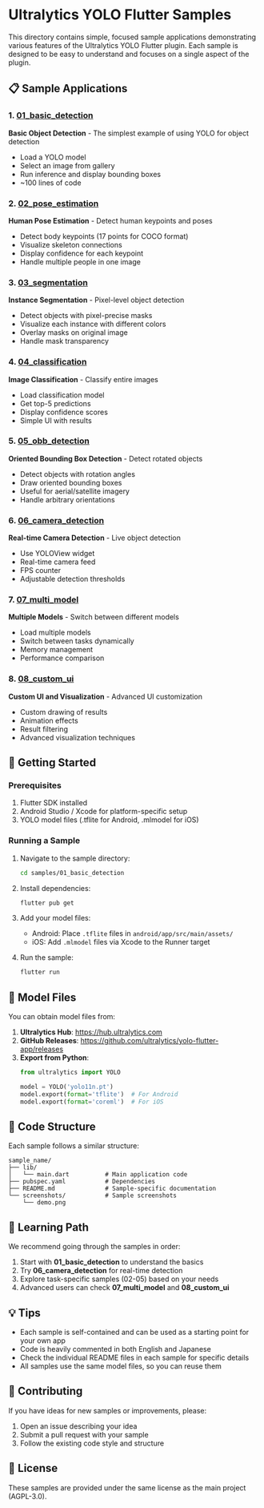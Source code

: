 # Ultralytics YOLO Flutter Samples

This directory contains simple, focused sample applications demonstrating various features of the Ultralytics YOLO Flutter plugin. Each sample is designed to be easy to understand and focuses on a single aspect of the plugin.

## 📋 Sample Applications

### 1. [01_basic_detection](./01_basic_detection/)
**Basic Object Detection** - The simplest example of using YOLO for object detection
- Load a YOLO model
- Select an image from gallery
- Run inference and display bounding boxes
- ~100 lines of code

### 2. [02_pose_estimation](./02_pose_estimation/)
**Human Pose Estimation** - Detect human keypoints and poses
- Detect body keypoints (17 points for COCO format)
- Visualize skeleton connections
- Display confidence for each keypoint
- Handle multiple people in one image

### 3. [03_segmentation](./03_segmentation/)
**Instance Segmentation** - Pixel-level object detection
- Detect objects with pixel-precise masks
- Visualize each instance with different colors
- Overlay masks on original image
- Handle mask transparency

### 4. [04_classification](./04_classification/)
**Image Classification** - Classify entire images
- Load classification model
- Get top-5 predictions
- Display confidence scores
- Simple UI with results

### 5. [05_obb_detection](./05_obb_detection/)
**Oriented Bounding Box Detection** - Detect rotated objects
- Detect objects with rotation angles
- Draw oriented bounding boxes
- Useful for aerial/satellite imagery
- Handle arbitrary orientations

### 6. [06_camera_detection](./06_camera_detection/)
**Real-time Camera Detection** - Live object detection
- Use YOLOView widget
- Real-time camera feed
- FPS counter
- Adjustable detection thresholds

### 7. [07_multi_model](./07_multi_model/)
**Multiple Models** - Switch between different models
- Load multiple models
- Switch between tasks dynamically
- Memory management
- Performance comparison

### 8. [08_custom_ui](./08_custom_ui/)
**Custom UI and Visualization** - Advanced UI customization
- Custom drawing of results
- Animation effects
- Result filtering
- Advanced visualization techniques

## 🚀 Getting Started

### Prerequisites

1. Flutter SDK installed
2. Android Studio / Xcode for platform-specific setup
3. YOLO model files (.tflite for Android, .mlmodel for iOS)

### Running a Sample

1. Navigate to the sample directory:
   ```bash
   cd samples/01_basic_detection
   ```

2. Install dependencies:
   ```bash
   flutter pub get
   ```

3. Add your model files:
   - Android: Place `.tflite` files in `android/app/src/main/assets/`
   - iOS: Add `.mlmodel` files via Xcode to the Runner target

4. Run the sample:
   ```bash
   flutter run
   ```

## 📱 Model Files

You can obtain model files from:

1. **Ultralytics Hub**: https://hub.ultralytics.com
2. **GitHub Releases**: https://github.com/ultralytics/yolo-flutter-app/releases
3. **Export from Python**:
   ```python
   from ultralytics import YOLO
   
   model = YOLO('yolo11n.pt')
   model.export(format='tflite')  # For Android
   model.export(format='coreml')  # For iOS
   ```

## 📝 Code Structure

Each sample follows a similar structure:
```
sample_name/
├── lib/
│   └── main.dart          # Main application code
├── pubspec.yaml           # Dependencies
├── README.md              # Sample-specific documentation
└── screenshots/           # Sample screenshots
    └── demo.png
```

## 🎯 Learning Path

We recommend going through the samples in order:

1. Start with **01_basic_detection** to understand the basics
2. Try **06_camera_detection** for real-time detection
3. Explore task-specific samples (02-05) based on your needs
4. Advanced users can check **07_multi_model** and **08_custom_ui**

## 💡 Tips

- Each sample is self-contained and can be used as a starting point for your own app
- Code is heavily commented in both English and Japanese
- Check the individual README files in each sample for specific details
- All samples use the same model files, so you can reuse them

## 🤝 Contributing

If you have ideas for new samples or improvements, please:
1. Open an issue describing your idea
2. Submit a pull request with your sample
3. Follow the existing code style and structure

## 📄 License

These samples are provided under the same license as the main project (AGPL-3.0).